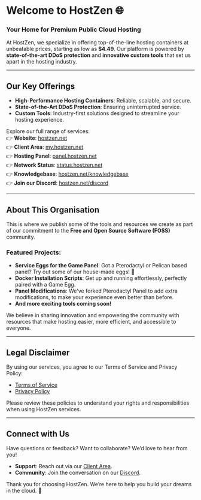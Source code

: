 # Welcome to HostZen 🌐  

### **Your Home for Premium Public Cloud Hosting**  
At HostZen, we specialize in offering top-of-the-line hosting containers at unbeatable prices, starting as low as **$4.49**. Our platform is powered by **state-of-the-art DDoS protection** and **innovative custom tools** that set us apart in the hosting industry.  

---

## **Our Key Offerings**  
- **High-Performance Hosting Containers**: Reliable, scalable, and secure.  
- **State-of-the-Art DDoS Protection**: Ensuring uninterrupted service.  
- **Custom Tools**: Industry-first solutions designed to streamline your hosting experience.  

Explore our full range of services:  
👉 **Website**: [hostzen.net](https://hostzen.net)  
👉 **Client Area**: [my.hostzen.net](https://my.hostzen.net)  
👉 **Hosting Panel**: [panel.hostzen.net](https://panel.hostzen.net)  
👉 **Network Status**: [status.hostzen.net](https://status.hostzen.net)  
👉 **Knowledgebase**: [hostzen.net/knowledgebase](https://hostzen.net/knowledgebase)  
👉 **Join our Discord**: [hostzen.net/discord](https://hostzen.net/discord)  

---

## **About This Organisation**  
This is where we publish some of the tools and resources we create as part of our commitment to the **Free and Open Source Software (FOSS)** community.  

### Featured Projects:
- **Service Eggs for the Game Panel**: Got a Pterodactyl or Pelican based panel? Try out some of our house-made eggs! 🍳
- **Docker Installation Scripts**: Get up and running effortlessly, perfectly paired with a Game Egg.
- **Panel Modifications**: We've forked Pterodactyl Panel to add extra modifications, to make your experience even better than before.
- **And more exciting tools coming soon!**

We believe in sharing innovation and empowering the community with resources that make hosting easier, more efficient, and accessible to everyone.  

---

## **Legal Disclaimer**  
By using our services, you agree to our Terms of Service and Privacy Policy:  
- [Terms of Service](https://hostzen.net/legal#terms-of-service)  
- [Privacy Policy](https://hostzen.net/legal#privacy-policy)  

Please review these policies to understand your rights and responsibilities when using HostZen services.  

---

## **Connect with Us**  
Have questions or feedback? Want to collaborate? We’d love to hear from you!  
- **Support**: Reach out via our [Client Area](https://my.hostzen.net).  
- **Community**: Join the conversation on our [Discord](https://hostzen.net/discord).  

Thank you for choosing HostZen. We’re here to help you build your dreams in the cloud. 🚀  
